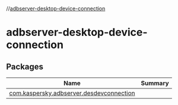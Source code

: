 //[adbserver-desktop-device-connection](index.md)



# adbserver-desktop-device-connection  


## Packages  
  
|  Name|  Summary| 
|---|---|
| [com.kaspersky.adbserver.desdevconnection](com.kaspersky.adbserver.desdevconnection/index.md) | 

